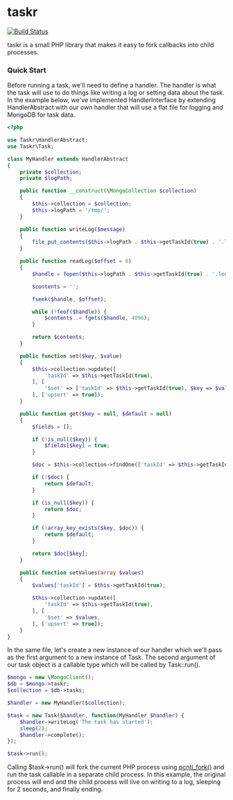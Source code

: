 # taskr

[![Build Status](https://travis-ci.org/maxwellhealth/taskr.svg)](https://travis-ci.org/maxwellhealth/taskr)

taskr is a small PHP library that makes it easy to fork callbacks into child processes.

### Quick Start

Before running a task, we'll need to define a handler. The handler is what the task will use to do things like writing a log or setting data about the task. In the example below, we've implemented HandlerInterface by extending HandlerAbstract with our own handler that will use a flat file for logging and MongoDB for task data.

```php
<?php

use Taskr\HandlerAbstract;
use Taskr\Task;

class MyHandler extends HandlerAbstract
{
    private $collection;
    private $logPath;

    public function __construct(\MongoCollection $collection)
    {
        $this->collection = $collection;
        $this->logPath = '/tmp/';
    }

    public function writeLog($message)
    {
        file_put_contents($this->logPath . $this->getTaskId(true) . '.log', $message . "\n", FILE_APPEND);
    }

    public function readLog($offset = 0)
    {
        $handle = fopen($this->logPath . $this->getTaskId(true) . '.log', 'r');

        $contents = '';

        fseek($handle, $offset);

        while (!feof($handle)) {
            $contents .= fgets($handle, 4096);
        }

        return $contents;
    }

    public function set($key, $value)
    {
        $this->collection->update([
            'taskId' => $this->getTaskId(true),
        ], [
            '$set' => ['taskId' => $this->getTaskId(true), $key => $value],
        ], ['upsert' => true]);
    }

    public function get($key = null, $default = null)
    {
        $fields = [];

        if (!is_null($key)) {
            $fields[$key] = true;
        }

        $doc = $this->collection->findOne(['taskId' => $this->getTaskId(true)], $fields);

        if (!$doc) {
            return $default;
        }

        if (is_null($key)) {
            return $doc;
        }

        if (!array_key_exists($key, $doc)) {
            return $default;
        }

        return $doc[$key];
    }

    public function setValues(array $values)
    {
        $values['taskId'] = $this->getTaskId(true);

        $this->collection->update([
            'taskId' => $this->getTaskId(true),
        ], [
            '$set' => $values,
        ], ['upsert' => true]);
    }
}
```

In the same file, let's create a new instance of our handler which we'll pass as the first argument to a new instance of Task. The second argument of our task object is a callable type which will be called by Task::run().

```php
$mongo = new \MongoClient();
$db = $mongo->taskr;
$collection = $db->tasks;

$handler = new MyHandler($collection);

$task = new Task($handler, function(MyHandler $handler) {
    $handler->writeLog('The task has started');
    sleep(2);
    $handler->complete();
});

$task->run();
```

Calling $task->run() will fork the current PHP process using [pcntl_fork()](http://php.net/manual/en/function.pcntl-fork.php) and run the task callable in a separate child process. In this example, the original process will end and the child process will live on writing to a log, sleeping for 2 seconds, and finally ending.
